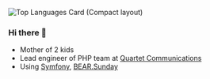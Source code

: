 ![Top Languages Card (Compact layout)](https://github-readme-stats.vercel.app/api/top-langs/?username=77web&layout=compact)

### Hi there 👋

- Mother of 2 kids
- Lead engineer of PHP team at [Quartet Communications](https://tech.quartetcom.co.jp)
- Using [Symfony](https://symfony.com),  [BEAR.Sunday](https://bearsunday.github.io)
